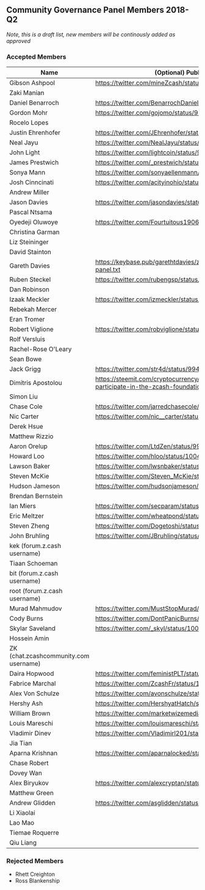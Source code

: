 ## Community Governance Panel Members 2018-Q2

*Note, this is a draft list, new members will be continously added as approved*

### Accepted Members

| Name | (Optional) Public Attestation |
| ---- | ----------------------------- |
| Gibson Ashpool | https://twitter.com/mineZcash/status/994182923619328002 |
| Zaki Manian | |
| Daniel Benarroch | https://twitter.com/BenarrochDaniel/status/1002172341961584640 | 
| Gordon Mohr | https://twitter.com/gojomo/status/996186790552784896 |
| Rocelo Lopes | |
| Justin Ehrenhofer | https://twitter.com/JEhrenhofer/status/992506049079971840 |
| Neal Jayu | https://twitter.com/NealJayu/status/997137285425528832 |
| John Light | https://twitter.com/lightcoin/status/994774735962681345 |
| James Prestwich | https://twitter.com/_prestwich/status/993985860130390016 |
| Sonya Mann | https://twitter.com/sonyaellenmann/status/992299608398225410 |
| Josh Cinncinati | https://twitter.com/acityinohio/status/992292261823066113 |
| Andrew Miller | |
| Jason Davies | https://twitter.com/jasondavies/status/993113242842083328 |
| Pascal Ntsama | |
| Oyedeji Oluwoye | https://twitter.com/Fourtuitous1906/status/992405486271193093 |
| Christina Garman | |
| Liz Steininger | |
| David Stainton | |
| Gareth Davies | https://keybase.pub/garethtdavies/zcash-foundation-community-panel.txt |
| Ruben Steckel | https://twitter.com/rubengsp/status/992531846134149122 |
| Dan Robinson | |
| Izaak Meckler | https://twitter.com/izmeckler/status/993542671250571264 |
| Rebekah Mercer | |
| Eran Tromer | |
| Robert Viglione | https://twitter.com/robviglione/status/997131761363636225 |
| Rolf Versluis | |
| Rachel-Rose O'Leary | |
| Sean Bowe | |
| Jack Grigg | https://twitter.com/str4d/status/994131682100961280 |
| Dimitris Apostolou | https://steemit.com/cryptocurrency/@apostolou/intent-to-participate-in-the-zcash-foundation-community-governance-panel |
| Simon Liu | |
| Chase Cole | https://twitter.com/jarredchasecole/status/999711810830745600 |
| Nic Carter | https://twitter.com/nic__carter/status/999633560456835072 |
| Derek Hsue | |
| Matthew Rizzio | |
| Aaron Orelup | https://twitter.com/LtdZen/status/999518580650655744 |
| Howard Loo | https://twitter.com/hloo/status/1004994002859376640 |
| Lawson Baker | https://twitter.com/lwsnbaker/status/999669027868852224 |
| Steven McKie | https://twitter.com/Steven_McKie/status/999718581985148929 |
| Hudson Jameson | https://twitter.com/hudsonjameson/status/999887435084410880 |
| Brendan Bernstein | |
| Ian Miers | https://twitter.com/secparam/status/1000063064253911040 |
| Eric Meltzer | https://twitter.com/wheatpond/status/1000133384704856065 |
| Steven Zheng | https://twitter.com/Dogetoshi/status/1000561381790363649 |
| John Bruhling | https://twitter.com/JBruhling/status/1000197993461510144 |
| kek (forum.z.cash username) | |
| Tiaan Schoeman | |
| bit (forum.z.cash username) | |
| root (forum.z.cash username) | |
| Murad Mahmudov | https://twitter.com/MustStopMurad/status/1002219246389252098 |
| Cody Burns | https://twitter.com/DontPanicBurns/status/1001980867672264711 |
| Skylar Saveland | https://twitter.com/_skyl/status/1001955753891192832 |
| Hossein Amin | |
| ZK (chat.zcashcommunity.com username) | |
| Daira Hopwood | https://twitter.com/feministPLT/status/1003711602036756480 |
| Fabrice Marchal | https://twitter.com/ZcashFr/status/1002275034491219969 |
| Alex Von Schulze | https://twitter.com/avonschulze/status/1002191403412226050 |
| Hershy Ash | https://twitter.com/HershyatHatch/status/1004497909319159808 |
| William Brown | https://twitter.com/marketwizemedia/status/1004498072343334912 |
| Louis Mareschi | https://twitter.com/louismareschi/status/1004533065140428800 |
| Vladimir Dinev | https://twitter.com/Vladimirl201/status/1006569180072697856 |
| Jia Tian | |
| Aparna Krishnan | https://twitter.com/aparnalocked/status/1008609574205583360 |
| Chase Robert | |
| Dovey Wan | |
| Alex Biryukov | https://twitter.com/alexcryptan/status/1000307364317327360 |
| Matthew Green | |
| Andrew Glidden | https://twitter.com/asglidden/status/1008854588869316609 |
| Li Xiaolai | |
| Lao Mao | |
| Tiemae Roquerre | |
| Qiu Liang | |


### Rejected Members

- Rhett Creighton
- Ross Blankenship
